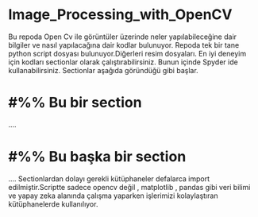 # Image_Processing_with_OpenCV
Bu repoda Open Cv ile görüntüler üzerinde neler yapılabileceğine dair bilgiler ve nasıl yapılacağına dair kodlar bulunuyor. Repoda tek bir tane python script 
dosyası bulunuyor.Diğerleri resim dosyaları.  En iyi deneyim için kodları sectionlar olarak çalıştırabilirsiniz. Bunun içinde Spyder ide kullanabilirsiniz. Sectionlar aşağıda göründüğü gibi başlar.
#  #%% Bu bir section 
  ....
# #%% Bu başka bir section
  ....
Sectionlardan dolayı gerekli kütüphaneler defalarca import edilmiştir.Scriptte sadece opencv değil , matplotlib , pandas gibi veri bilimi ve yapay zeka alanında çalışma yaparken işlerimizi kolaylaştıran 
kütüphanelerde kullanılıyor.

